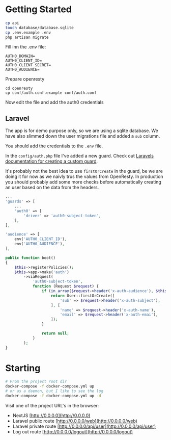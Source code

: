 # Getting Started


```bash
cp api
touch database/database.sqlite
cp .env.example .env
php artisan migrate
```

Fill inn the .env file:
```
AUTH0_DOMAIN=
AUTH0_CLIENT_ID=
AUTH0_CLIENT_SECRET=
AUTH0_AUDIENCE=
```

Prepare openresty

```
cd openresty
cp conf/auth.conf.example conf/auth.conf
```

Now edit the file and add the auth0 credentials

## Laravel
The app is for demo purpose only, so we are using a sqlite database. We have also slimmed down the user migrations file and added a `sub` column. 

You should add the credentials to the `.env` file.

In the `config/auth.php` file I've added a new guard. Check out [Laravels documentation for creating a custom guard](https://laravel.com/docs/9.x/authentication#closure-request-guards). 

It's probably not the best idea to use `firstOrCreate` in the guard, be we are doing it for now as we naivly trus the values from OpenResty. In production you should probably add some more checks before automatically creating an user based on the data from the headers.
```php
...
'guards' => [
    ...
    'auth0' => [
        'driver' => 'auth0-subject-token',
    ],
],

'audience' => [
    env('AUTH0_CLIENT_ID'),
    env('AUTH0_AUDIENCE'),
],
```


```php
public function boot()
{
    $this->registerPolicies();
    $this->app->make('auth')
        ->viaRequest(
            'auth0-subject-token',
            function (Request $request) {
                if (in_array($request->header('x-auth-audience'), $this->app['config']['auth']['audience'])) {
                    return User::firstOrCreate([
                        'sub' => $request->header('x-auth-subject'),
                    ], [
                        'name' => $request->header('x-auth-name'),
                        'email' => $request->header('x-auth-emai'),
                    ]);
                }

                return null;
            }
        );
}
```

# Starting


```bash
# From the project root dir
docker-compose -f docker-compose.yml up
# or as a daemon, but I like to see the log
docker-compose -f docker-compose.yml up -d
```

Visit one of the project URL's in the browser:

- NextJS [http://0.0.0.0](http://0.0.0.0)
- Laravel public route [http://0.0.0.0/web](http://0.0.0.0/web)
- Laravel private route [http://0.0.0.0/api/user](http://0.0.0.0/api/user)
- Log out route [http://0.0.0.0/logout](http://0.0.0.0/logout)
